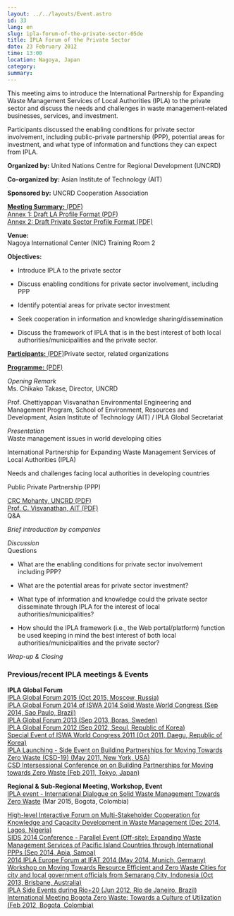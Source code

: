```yaml
---
layout: ../../layouts/Event.astro
id: 33
lang: en
slug: ipla-forum-of-the-private-sector-05de
title: IPLA Forum of the Private Sector 
date: 23 February 2012
time: 13:00
location: Nagoya, Japan
category: 
summary: 
---
```

This meeting aims to introduce the International Partnership for Expanding Waste Management Services of Local Authorities (IPLA) to the private sector and discuss the needs and challenges in waste management-related businesses, services, and investment.   
   
Participants discussed the enabling conditions for private sector involvement, including public-private partnership (PPP), potential areas for investment, and what type of information and functions they can expect from IPLA.  
   
**Organized by:** United Nations Centre for Regional Development (UNCRD)  
**Co-organized by:** Asian Institute of Technology (AIT)  
**Sponsored by:** UNCRD Cooperation Association  
   
 [**Meeting Summary:**  (PDF)](content/documents/IPLA-Meeting%20Summary-Nagoya-23Feb2012-FINAL.pdf)    
 [Annex 1: Draft LA Profile Format (PDF)](content/documents/Annex1-IPLA-Profile-LA-SAMPLE-DRAFT.pdf)    
 [Annex 2: Draft Private Sector Profile Format (PDF)](content/documents/Annex2-IPLA-Profile-Private%20Sector-SAMPLE-DRAFT.pdf)    
   
 **Venue:**    
Nagoya International Center (NIC) Training Room 2  
   
 **Objectives:**    
- Introduce IPLA to the private sector   
- Discuss enabling conditions for private sector involvement, including PPP   
- Identify potential areas for private sector investment  
- Seek cooperation in information and knowledge sharing/dissemination   
- Discuss the framework of IPLA that is in the best interest of both local authorities/municipalities and the private sector.  
   
 [**Participants:**  (PDF)](content/documents/Annex3-Participants%20List-final.pdf)Private sector, related organizations   
   
 [**Programme:**  (PDF)](content/documents/Programme-EN-IPLA-Nagoya-23Feb2012.pdf)    
   
*Opening Remark*    
Ms. Chikako Takase, Director, UNCRD  
Prof. Chettiyappan Visvanathan Environmental Engineering and Management Program, School of Environment, Resources and Development, Asian Institute of Technology (AIT) / IPLA Global Secretariat   
   
*Presentation*    
Waste management issues in world developing cities   
International Partnership for Expanding Waste Management Services of Local Authorities (IPLA)   
Needs and challenges facing local authorities in developing countries   
Public Private Partnership (PPP)  
 [CRC Mohanty, UNCRD (PDF)](content/documents/Mohanty-IPLA-23Feb2012_final.pdf)    
 [Prof. C. Visvanathan, AIT (PDF)](content/documents/Visu-IPLA-23Feb2012-final.pdf)    
Q&A   
   
 *Brief introduction by companies*    
   
*Discussion*    
Questions   
- What are the enabling conditions for private sector involvement including PPP?   
- What are the potential areas for private sector investment?   
- What type of information and knowledge could the private sector disseminate through IPLA for the interest of local authorities/municipalities?   
- How should the IPLA framework (i.e., the Web portal/platform) function be used keeping in mind the best interest of both local authorities/municipalities and the private sector?   
   
 *Wrap-up & Closing*    
   
### Previous/recent IPLA meetings & Events

   
**IPLA Global Forum**   
[IPLA Global Forum 2015 (Oct 2015, Moscow, Russia)](./index.php?page=view&nr=908&type=13&menu=198)   
[IPLA Global Forum 2014 of ISWA 2014 Solid Waste World Congress (Sep 2014, Sao Paulo, Brazil)](./index.php?page=view&type=13&nr=853&menu=314)   
[IPLA Global Forum 2013 (Sep 2013, Boras, Sweden)](./index.php?page=view&type=13&nr=91&menu=314)   
[IPLA Global Forum 2012 (Sep 2012, Seoul, Republic of Korea)](./index.php?page=view&type=13&nr=27&menu=314)   
[Special Event of ISWA World Congress 2011 (Oct 2011, Daegu, Republic of Korea)](./index.php?page=view&type=13&nr=34&menu=314)   
[IPLA Launching - Side Event on Building Partnerships for Moving Towards Zero Waste (CSD-19) (May 2011, New York, USA)](./index.php?page=view&type=13&nr=36&menu=314)   
[CSD Intersessional Conference on on Building Partnerships for Moving towards Zero Waste (Feb 2011, Tokyo, Japan)](./index.php?page=view&type=13&nr=37&menu=314)   
   
**Regional & Sub-Regional Meeting, Workshop, Event**   
[IPLA event - International Dialogue on Solid Waste Management Towards Zero Waste](./index.php?page=view&type=13&nr=909&menu=314) (Mar 2015, Bogota, Colombia)  
[High-level Interactive Forum on Multi-Stakeholder Cooperation for Knowledge and Capacity Development in Waste Management (Dec 2014, Lagos, Nigeria)](./index.php?page=view&type=13&nr=872&menu=314)   
[SIDS 2014 Conference - Parallel Event (Off-site): Expanding Waste Management Services of Pacific Island Countries through International PPPs (Sep 2014, Apia, Samoa)](./index.php?page=view&type=13&nr=848&menu=314)   
[2014 IPLA Europe Forum at IFAT 2014 (May 2014, Munich, Germany)](./index.php?page=view&type=13&nr=842&menu=314)   
[Workshop on Moving Towards Resource Efficient and Zero Waste Cities for city and local government officials from Semarang City, Indonesia (Oct 2013, Brisbane, Australia)](./index.php?page=view&type=13&nr=93&menu=314)   
[IPLA Side Events during Rio+20 (Jun 2012, Rio de Janeiro, Brazil)](./index.php?page=view&type=13&nr=29&menu=314)   
[International Meeting Bogota Zero Waste: Towards a Culture of Utilization (Feb 2012, Bogota, Colombia)](./index.php?page=view&type=13&nr=32&menu=314)   

